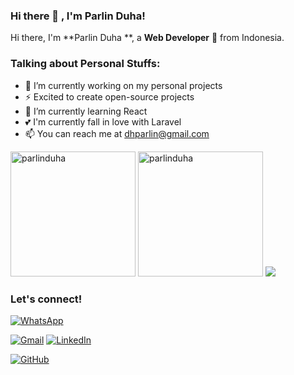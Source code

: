 ### Hi there 👋 , I'm Parlin Duha!

Hi there, I'm **Parlin Duha **, a **Web Developer** 🚀 from Indonesia.

### Talking about Personal Stuffs:
  - 🔭 I’m currently working on my personal projects
  - ⚡ Excited to create open-source projects
  - 🌱 I’m currently learning React
  - 💕 I'm currently fall in love with Laravel
  - 📫 You can reach me at <a href="mailto:dhparlin@gmail.com">dhparlin@gmail.com</a>
 

<p>
    <img src="https://github-readme-stats.vercel.app/api?username=parlinduha&show_icons=true&include_all_commits=true&count_private=true" alt="parlinduha" height="200" />
    <img src="https://github-readme-stats.vercel.app/api/top-langs/?username=parlinduha&layout=compact&langs_count=10" alt="parlinduha" height="200" />
   <img src="https://github-readme-stats.vercel.app/api/top-langs/?username=parlinduha&layout=compact)](https://github.com/parlinduha/github-readme-stats" />
</p>

### Let's connect!

[![WhatsApp](https://img.shields.io/badge/WhatsApp-25D366?style=for-the-badge&logo=whatsapp&logoColor=white)](https://wa.me/6285312364895)
<!-- [![Telegram](https://img.shields.io/badge/Telegram-26A5E4?style=for-the-badge&logo=telegram&logoColor=white)](https://www.t.me/) -->
[![Gmail](https://img.shields.io/badge/Gmail-EA4335?style=for-the-badge&logo=gmail&logoColor=white)](mailto:dhparlin@gmail.com?subject=github_message)
[![LinkedIn](https://img.shields.io/badge/LinkedIn-0A66C2?style=for-the-badge&logo=linkedin&logoColor=white)](https://www.linkedin.com/in/perlindungan-duha-79466a154/)
<!-- [![Facebook](https://img.shields.io/badge/Facebook-1877F2?style=for-the-badge&logo=facebook&logoColor=white)](https://web.facebook.com/) -->
<!-- [![Twitter](https://img.shields.io/badge/Twitter-1DA1F2?style=for-the-badge&logo=twitter&logoColor=white)](https://twitter.com/) -->
[![GitHub](https://img.shields.io/badge/GitHub-181717?style=for-the-badge&logo=github&logoColor=white)](https://github.com/parlinduha)
